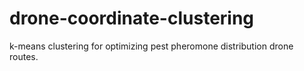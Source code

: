# drone-coordinate-clustering
k-means clustering for optimizing pest pheromone distribution drone routes. 
